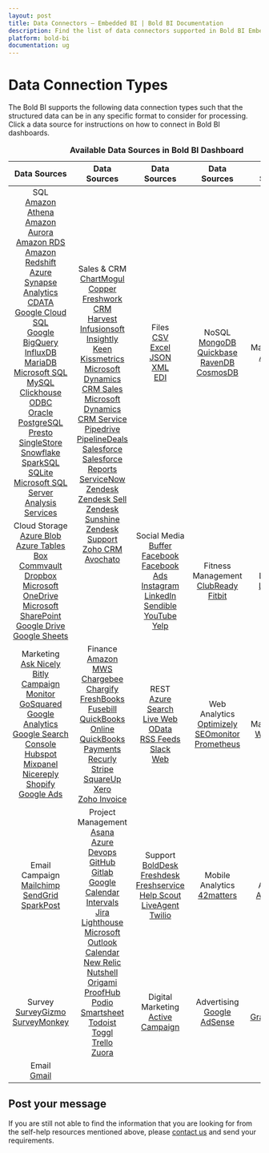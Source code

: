 ```yaml
---
layout: post
title: Data Connectors – Embedded BI | Bold BI Documentation
description: Find the list of data connectors supported in Bold BI Embedded. It includes files, databases, web-based data sources and more.
platform: bold-bi
documentation: ug
---
```


# Data Connection Types

The Bold BI supports the following data connection types such that the structured data can be in any specific format to consider for processing. Click a data source for instructions on how to connect in Bold BI dashboards.

<meta charset="utf-8"/>
<table>
  <caption style="font-size: 16px; font-weight: bold">
    Available Data Sources in Bold BI Dashboard
  </caption>
  <thead>
    <tr>
      <th scope="col">Data Sources</th>
      <th scope="col">Data Sources</th>
      <th scope="col">Data Sources</th>
      <th scope="col">Data Sources</th>
	  <th scope="col">Data Sources</th>
    </tr>
  </thead>
  <tbody>
    <tr>
        <td align="center"> SQL
		    <br> <a href="/embedded-bi/working-with-data-source/data-connectors/amazon-athena/"> Amazon Athena</a>
            <br> <a href="/embedded-bi/working-with-data-source/data-connectors/amazon-aurora/"> Amazon Aurora</a>  
            <br> <a href="/embedded-bi/working-with-data-source/data-connectors/amazon-rds/"> Amazon RDS</a>
            <br> <a href="/embedded-bi/working-with-data-source/data-connectors/amazon-redshift/"> Amazon Redshift</a>
            <br> <a href="/embedded-bi/working-with-data-source/data-connectors/azure-synapse-analytics/"> Azure Synapse Analytics</a>
            <br> <a href="/embedded-bi/working-with-data-source/data-connectors/cdata/"> CDATA</a>
            <br> <a href="/embedded-bi/working-with-data-source/data-connectors/google-cloud-sql/"> Google Cloud SQL</a>            
            <br> <a href="/embedded-bi/working-with-data-source/data-connectors/google-bigquery/"> Google BigQuery</a>
            <br> <a href="/embedded-bi/working-with-data-source/data-connectors/influxdb/"> InfluxDB</a>
            <br> <a href="/embedded-bi/working-with-data-source/data-connectors/mariadb/"> MariaDB</a>
            <br> <a href="/embedded-bi/working-with-data-source/data-connectors/sql-data-source/"> Microsoft SQL</a>
            <br> <a href="/embedded-bi/working-with-data-source/data-connectors/mysql/"> MySQL</a>
			<br> <a href="/embedded-bi/working-with-data-source/data-connectors/clickhouse/"> Clickhouse</a>
            <br> <a href="/embedded-bi/working-with-data-source/data-connectors/odbc/"> ODBC</a>
            <br> <a href="/embedded-bi/working-with-data-source/data-connectors/oracle/"> Oracle</a>
            <br> <a href="/embedded-bi/working-with-data-source/data-connectors/postgresql/"> PostgreSQL</a>
            <br> <a href="/embedded-bi/working-with-data-source/data-connectors/presto/"> Presto</a>
            <br> <a href="/embedded-bi/working-with-data-source/data-connectors/single-store/"> SingleStore</a>
            <br> <a href="/embedded-bi/working-with-data-source/data-connectors/snowflake/"> Snowflake</a>
            <br> <a href="/embedded-bi/working-with-data-source/data-connectors/sparksql/"> SparkSQL</a>  			
            <br> <a href="/embedded-bi/working-with-data-source/data-connectors/sqlite/"> SQLite</a>          
            <br> <a href="/embedded-bi/working-with-data-source/data-connectors/ssas/"> Microsoft SQL Server Analysis Services</a>
        </td>
        <td align="center" rowspan="2"> Sales & CRM
            <br> <a href="/embedded-bi/working-with-data-source/data-connectors/chart-mogul/"> ChartMogul</a>
            <br> <a href="/embedded-bi/working-with-data-source/data-connectors/copper/"> Copper</a>
            <br> <a href="/embedded-bi/working-with-data-source/data-connectors/freshwork-crm/"> Freshwork CRM</a>
            <br> <a href="/embedded-bi/working-with-data-source/data-connectors/harvest/"> Harvest</a>
            <br> <a href="/embedded-bi/working-with-data-source/data-connectors/infusionsoft/"> Infusionsoft</a>
            <br> <a href="/embedded-bi/working-with-data-source/data-connectors/insightly/"> Insightly</a>
            <br> <a href="/embedded-bi/working-with-data-source/data-connectors/keen/"> Keen</a>
            <br> <a href="/embedded-bi/working-with-data-source/data-connectors/kissmetrics/"> Kissmetrics</a>
            <br> <a href="/embedded-bi/working-with-data-source/data-connectors/microsoft-dynamics-crm/"> Microsoft Dynamics CRM Sales</a>
            <br> <a href="/embedded-bi/working-with-data-source/data-connectors/microsoft-dynamics-crm/"> Microsoft Dynamics CRM Service</a>
            <br> <a href="/embedded-bi/working-with-data-source/data-connectors/pipedrive/"> Pipedrive</a>
            <br> <a href="/embedded-bi/working-with-data-source/data-connectors/pipeline-deals/"> PipelineDeals</a>
            <br> <a href="/embedded-bi/working-with-data-source/data-connectors/salesforce/"> Salesforce</a>
            <br> <a href="/embedded-bi/working-with-data-source/data-connectors/salesforce-reports/"> Salesforce Reports</a>
            <br> <a href="/embedded-bi/working-with-data-source/data-connectors/servicenow/"> ServiceNow</a>
            <br> <a href="/embedded-bi/working-with-data-source/data-connectors/zendesk/"> Zendesk</a>
            <br> <a href="/embedded-bi/working-with-data-source/data-connectors/zendesk-sell/"> Zendesk Sell</a>
			<br> <a href="/embedded-bi/working-with-data-source/data-connectors/zendesk-sunshine/"> Zendesk Sunshine</a>
			<br> <a href="/embedded-bi/working-with-data-source/data-connectors/zendesk-support/"> Zendesk Support</a>
			<br> <a href="/embedded-bi/working-with-data-source/data-connectors/zohocrm/"> Zoho CRM</a>
            <br> <a href="/embedded-bi/working-with-data-source/data-connectors/avochato/"> Avochato</a>
        </td>
        <td align="center"> Files
            <br> <a href="/embedded-bi/working-with-data-source/data-connectors/files/"> CSV</a>
            <br> <a href="/embedded-bi/working-with-data-source/data-connectors/excel/"> Excel</a>
            <br> <a href="/embedded-bi/working-with-data-source/data-connectors/files/"> JSON</a>
            <br> <a href="/embedded-bi/working-with-data-source/data-connectors/files/"> XML</a>
            <br> <a href="/embedded-bi/working-with-data-source/data-connectors/edi/"> EDI</a>
        </td>
        <td align="center"> NoSQL
            <br> <a href="/embedded-bi/working-with-data-source/data-connectors/mongodb/"> MongoDB</a>
            <br> <a href="/embedded-bi/working-with-data-source/data-connectors/quickbase/"> Quickbase</a>
			<br> <a href="/embedded-bi/working-with-data-source/data-connectors/ravendb/"> RavenDB</a>
            <br> <a href="/embedded-bi/working-with-data-source/data-connectors/cosmosdb/"> CosmosDB</a>
        </td>
		<td align="center"> Management
            <br> <a href="/embedded-bi/working-with-data-source/data-connectors/appfolio/"> AppFolio</a>
        </td>
    </tr>
    <tr>
        <td align="center"> Cloud Storage
            <br> <a href="/embedded-bi/working-with-data-source/data-connectors/azure-blob/"> Azure Blob</a>
			<br> <a href="/embedded-bi/working-with-data-source/data-connectors/azure-tables/"> Azure Tables</a>
            <br> <a href="/embedded-bi/working-with-data-source/data-connectors/box/"> Box</a>
			<br> <a href="/embedded-bi/working-with-data-source/data-connectors/commvault/"> Commvault</a>
            <br> <a href="/embedded-bi/working-with-data-source/data-connectors/dropbox/"> Dropbox</a>
            <br> <a href="/embedded-bi/working-with-data-source/data-connectors/ms-one-drive/"> Microsoft OneDrive</a>
            <br> <a href="/embedded-bi/working-with-data-source/data-connectors/ms-sharepoint/"> Microsoft SharePoint</a>
            <br> <a href="/embedded-bi/working-with-data-source/data-connectors/google-drive/"> Google Drive</a>
			<br> <a href="/embedded-bi/working-with-data-source/data-connectors/google-sheets/"> Google Sheets</a>
        </td>
        <td align="center"> Social Media
            <br> <a href="/embedded-bi/working-with-data-source/data-connectors/buffer/"> Buffer</a>
			<br> <a href="/embedded-bi/working-with-data-source/data-connectors/facebook/"> Facebook</a>
			<br> <a href="/embedded-bi/working-with-data-source/data-connectors/facebook-ads/"> Facebook Ads</a>
			<br> <a href="/embedded-bi/working-with-data-source/data-connectors/instagram/"> Instagram</a>
            <br> <a href="/embedded-bi/working-with-data-source/data-connectors/linkedin/"> LinkedIn</a>
			<br> <a href="/embedded-bi/working-with-data-source/data-connectors/sendible/"> Sendible</a> 
            <br> <a href="/embedded-bi/working-with-data-source/data-connectors/youtube/"> YouTube </a>
            <br> <a href="/embedded-bi/working-with-data-source/data-connectors/yelp/"> Yelp </a>
        </td>
		<td align="center"> Fitness Management
            <br> <a href="/embedded-bi/working-with-data-source/data-connectors/clubready/"> ClubReady</a>
			<br> <a href="/embedded-bi/working-with-data-source/data-connectors/fitbit/"> Fitbit</a>
        </td>
		<td align="center"> Learning
            <br> <a href="/embedded-bi/working-with-data-source/data-connectors/lessonly/"> Lessonly</a>
        </td>
    </tr>
    <tr>
        <td align="center"> Marketing
            <br> <a href="/embedded-bi/working-with-data-source/data-connectors/ask-nicely/"> Ask Nicely</a>
            <br> <a href="/embedded-bi/working-with-data-source/data-connectors/bitly/"> Bitly</a>
            <br> <a href="/embedded-bi/working-with-data-source/data-connectors/campaign-monitor/"> Campaign Monitor</a>
            <br> <a href="/embedded-bi/working-with-data-source/data-connectors/go-squared/"> GoSquared</a>
            <br> <a href="/embedded-bi/working-with-data-source/data-connectors/google-analytics/"> Google Analytics</a>
            <br> <a href="/embedded-bi/working-with-data-source/data-connectors/google-search-console/"> Google Search Console</a>
			<br> <a href="/embedded-bi/working-with-data-source/data-connectors/hubspot">Hubspot</a>
            <br> <a href="/embedded-bi/working-with-data-source/data-connectors/mix-panel">Mixpanel</a>
            <br> <a href="/embedded-bi/working-with-data-source/data-connectors/nicereply/"> Nicereply</a>
			<br> <a href="/embedded-bi/working-with-data-source/data-connectors/shopify/"> Shopify</a>
			<br> <a href="/embedded-bi/working-with-data-source/data-connectors/google-ads">Google Ads</a>
        </td>
        <td align="center"> Finance
		    <br> <a href="/embedded-bi/working-with-data-source/data-connectors/amazon-mws/"> Amazon MWS</a>
            <br> <a href="/embedded-bi/working-with-data-source/data-connectors/chargebee/"> Chargebee</a>
            <br> <a href="/embedded-bi/working-with-data-source/data-connectors/chargify/"> Chargify</a>
            <br> <a href="/embedded-bi/working-with-data-source/data-connectors/freshbooks/"> FreshBooks</a>
            <br> <a href="/embedded-bi/working-with-data-source/data-connectors/fusebill/"> Fusebill</a>
			<br> <a href="/embedded-bi/working-with-data-source/data-connectors/quickbooks-online/"> QuickBooks Online</a>
			<br> <a href="/embedded-bi/working-with-data-source/data-connectors/quickbooks-payments/"> QuickBooks Payments</a>
            <br> <a href="/embedded-bi/working-with-data-source/data-connectors/recurly/"> Recurly</a>
            <br> <a href="/embedded-bi/working-with-data-source/data-connectors/stripe/"> Stripe</a>
			<br> <a href="/embedded-bi/working-with-data-source/data-connectors/squareup/"> SquareUp</a>
			<br> <a href="/embedded-bi/working-with-data-source/data-connectors/xero/"> Xero</a>
			<br> <a href="/embedded-bi/working-with-data-source/data-connectors/zoho-invoice/"> Zoho Invoice</a>
        </td>
        <td align="center"> REST
		    <br> <a href="/embedded-bi/working-with-data-source/data-connectors/azure-search/"> Azure Search</a>
			<br> <a href="/embedded-bi/working-with-data-source/data-connectors/live-web/"> Live Web</a>
            <br> <a href="/embedded-bi/working-with-data-source/data-connectors/odata/"> OData</a>
            <br> <a href="/embedded-bi/working-with-data-source/data-connectors/rss-feeds/"> RSS Feeds</a>
			<br> <a href="/embedded-bi/working-with-data-source/data-connectors/slack/"> Slack</a>
            <br> <a href="/embedded-bi/working-with-data-source/data-connectors/restful-web-services/"> Web</a>
        </td>
        <td align="center"> Web Analytics
            <br> <a href="/embedded-bi/working-with-data-source/data-connectors/optimizely/"> Optimizely</a>
            <br> <a href="/embedded-bi/working-with-data-source/data-connectors/seomonitor/"> SEOmonitor</a>
			<br> <a href="/embedded-bi/working-with-data-source/data-connectors/prometheus/"> Prometheus</a>
        </td>
		<td align="center"> Web Management
            <br> <a href="/embedded-bi/working-with-data-source/data-connectors/wordpress/"> WordPress</a>
        </td>
    </tr>
    <tr>
        <td align="center"> Email Campaign
            <br> <a href="/embedded-bi/working-with-data-source/data-connectors/mailchimp/"> Mailchimp</a>
            <br> <a href="/embedded-bi/working-with-data-source/data-connectors/send-grid/"> SendGrid</a>
            <br> <a href="/embedded-bi/working-with-data-source/data-connectors//"> SparkPost</a>
        </td>
        <td align="center" rowspan="2"> Project Management
            <br> <a href="/embedded-bi/working-with-data-source/data-connectors/asana/"> Asana</a>
            <br> <a href="/embedded-bi/working-with-data-source/data-connectors/azure-devops/"> Azure Devops</a>
            <br> <a href="/embedded-bi/working-with-data-source/data-connectors/github/"> GitHub</a>
            <br> <a href="/embedded-bi/working-with-data-source/data-connectors/gitlab/"> Gitlab</a>
            <br> <a href="/embedded-bi/working-with-data-source/data-connectors/google-calendar/"> Google Calendar</a>
            <br> <a href="/embedded-bi/working-with-data-source/data-connectors/intervals/"> Intervals</a>
            <br> <a href="/embedded-bi/working-with-data-source/data-connectors/jira/"> Jira</a>
            <br> <a href="/embedded-bi/working-with-data-source/data-connectors/lighthouse/"> Lighthouse</a>
            <br> <a href="/embedded-bi/working-with-data-source/data-connectors/outlook-calendar/"> Microsoft Outlook Calendar</a>
            <br> <a href="/embedded-bi/working-with-data-source/data-connectors/new-relic/"> New Relic</a>
			<br> <a href="/embedded-bi/working-with-data-source/data-connectors/nutshell/"> Nutshell</a>
			<br> <a href="/embedded-bi/working-with-data-source/data-connectors/origami/"> Origami</a>
			<br> <a href="/embedded-bi/working-with-data-source/data-connectors/proofhub/"> ProofHub</a>
			<br> <a href="/embedded-bi/working-with-data-source/data-connectors/podio/"> Podio</a>
            <br> <a href="/embedded-bi/working-with-data-source/data-connectors/smartsheet/"> Smartsheet</a>
            <br> <a href="/embedded-bi/working-with-data-source/data-connectors/todoist/"> Todoist</a>
            <br> <a href="/embedded-bi/working-with-data-source/data-connectors/toggl/"> Toggl</a>
			<br> <a href="/embedded-bi/working-with-data-source/data-connectors/trello/"> Trello</a>
			<br> <a href="/cloud-bi/working-with-data-source/data-connectors/zuora/"> Zuora</a>
        </td>
        <td align="center"> Support
            <br> <a href="/embedded-bi/working-with-data-source/data-connectors/bolddesk/"> BoldDesk</a>
            <br> <a href="/embedded-bi/working-with-data-source/data-connectors/freshdesk/"> Freshdesk</a>
            <br> <a href="/embedded-bi/working-with-data-source/data-connectors/freshservice/"> Freshservice</a>
            <br> <a href="/embedded-bi/working-with-data-source/data-connectors/help-scout/"> Help Scout</a>
            <br> <a href="/embedded-bi/working-with-data-source/data-connectors/live-agent/"> LiveAgent</a>
            <br> <a href="/embedded-bi/working-with-data-source/data-connectors/twilio/"> Twilio</a>
        </td>
        <td align="center"> Mobile Analytics
            <br> <a href="/embedded-bi/working-with-data-source/data-connectors/42matters/"> 42matters</a>
        </td>
		<td align="center">App Analytics
            <br> <a href="/cloud-bi/working-with-data-source/data-connectors/app-annie/"> App Annie</a>
        </td>
    </tr>
    <tr>
        <td align="center"> Survey
            <br> <a href="/embedded-bi/working-with-data-source/data-connectors/survey-gizmo/"> SurveyGizmo</a>
			<br> <a href="/embedded-bi/working-with-data-source/data-connectors/surveymonkey/"> SurveyMonkey</a>
        </td>
        <td align="center"> Digital Marketing
            <br> <a href="/embedded-bi/working-with-data-source/data-connectors/activecampaign/"> Active Campaign</a>
        </td>
        <td align="center"> Advertising
             <br> <a href="/embedded-bi/working-with-data-source/data-connectors/google-adsense/"> Google AdSense</a>
        </td>
		<td align="center"> Forms
            <br> <a href="/embedded-bi/working-with-data-source/data-connectors/gravity-forms/"> GravityForms</a>
        </td>
		<tr>
		<td align="center">Email
            <br> <a href="/cloud-bi/working-with-data-source/data-connectors/gmail/"> Gmail</a>
        </td>
	</tr>
    </tr>
  </tbody>
</table>

## Post your message
If you are still not able to find the information that you are looking for from the self-help resources mentioned above, please [contact us](https://www.boldbi.com/support) and send your requirements.